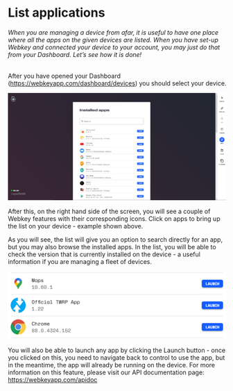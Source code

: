 # List applications
###### When you are managing a device from afar, it is useful to have one place where all the apps on the given devices are listed. When you have set-up Webkey and connected your device to your account, you may just do that from your Dashboard. Let’s see how it is done! 

After you have opened your Dashboard (https://webkeyapp.com/dashboard/devices) you should select your device. 

![listapp1](https://github.com/webkeydev/docs/blob/master/features/listapp1.png?raw=true)

After this, on the right hand side of the screen, you will see a couple of Webkey features with their corresponding icons. Click on apps to bring up the list on your device - example shown above. 

As you will see, the list will give you an option to search directly for an app, but you may also browse the installed apps. 
In the list, you will be able to check the version that is currently installed on the device - a useful information if you are managing a fleet of devices. 

![listapp2](https://github.com/webkeydev/docs/blob/master/features/listapp2.png?raw=true)

You will also be able to launch any app by clicking the Launch button - once you clicked on this, you need to navigate back to control to use the app, but in the meantime, the app will already be running on the device. For more information on this feature, please visit our API documentation page: https://webkeyapp.com/apidoc

